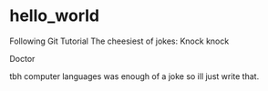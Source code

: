 # hello_world
Following Git Tutorial
The cheesiest of jokes:
Knock knock

Doctor

tbh computer languages was enough of a joke so ill just write that.
